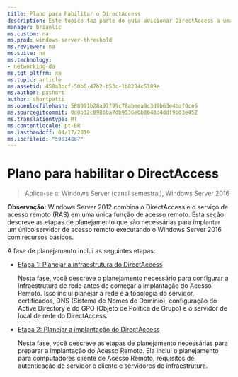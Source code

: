 ```yaml
---
title: Plano para habilitar o DirectAccess
description: Este tópico faz parte do guia adicionar DirectAccess a uma implantação de acesso remoto existente (VPN) para Windows Server 2016
manager: brianlic
ms.custom: na
ms.prod: windows-server-threshold
ms.reviewer: na
ms.suite: na
ms.technology:
- networking-da
ms.tgt_pltfrm: na
ms.topic: article
ms.assetid: 458a3bcf-50b6-47b2-b53c-1b8204c5189e
ms.author: pashort
author: shortpatti
ms.openlocfilehash: 588091b28a97f99c78abeea9c3d9b63e4baf0ce6
ms.sourcegitcommit: 0d0b32c8986ba7db9536e0b8648d4ddf9b03e452
ms.translationtype: MT
ms.contentlocale: pt-BR
ms.lasthandoff: 04/17/2019
ms.locfileid: "59814887"
---
```

# <a name="plan-to-enable-directaccess"></a>Plano para habilitar o DirectAccess

>Aplica-se a: Windows Server (canal semestral), Windows Server 2016

**Observação:** Windows Server 2012 combina o DirectAccess e o serviço de acesso remoto (RAS) em uma única função de acesso remoto. Esta seção descreve as etapas de planejamento que são necessárias para implantar um único servidor de acesso remoto executando o Windows Server 2016 com recursos básicos. 

A fase de planejamento inclui as seguintes etapas:  
  
-   [Etapa 1: Planejar a infraestrutura do DirectAccess](step-1-plan-da-inf-davpn.md)  
  
    Nesta fase, você descreve o planejamento necessário para configurar a infraestrutura de rede antes de começar a implantação do Acesso Remoto. Isso inclui planejar a rede e a topologia do servidor, certificados, DNS (Sistema de Nomes de Domínio), configuração do Active Directory e do GPO (Objeto de Política de Grupo) e o servidor de local de rede do DirectAccess.  
  
-   [Etapa 2: Planejar a implantação do DirectAccess](step-2-plan-da-davpn.md)  
  
    Nesta fase, você descreve as etapas de planejamento necessárias para preparar a implantação do Acesso Remoto. Ela inclui o planejamento para computadores cliente de Acesso Remoto, requisitos de autenticação de servidor e cliente e servidores de infraestrutura.  
  
 
  


